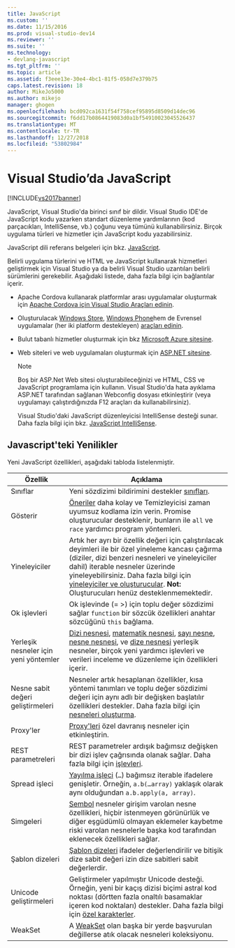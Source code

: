 ```yaml
---
title: JavaScript
ms.custom: ''
ms.date: 11/15/2016
ms.prod: visual-studio-dev14
ms.reviewer: ''
ms.suite: ''
ms.technology:
- devlang-javascript
ms.tgt_pltfrm: ''
ms.topic: article
ms.assetid: f3eee13e-30e4-4bc1-81f5-058d7e379b75
caps.latest.revision: 18
author: MikeJo5000
ms.author: mikejo
manager: ghogen
ms.openlocfilehash: bcd092ca1631f54f758cef95895d8509d14dec96
ms.sourcegitcommit: f6dd17b0864419083d0a1bf54910023045526437
ms.translationtype: MT
ms.contentlocale: tr-TR
ms.lasthandoff: 12/27/2018
ms.locfileid: "53802984"
---
```

# <a name="javascript-in-visual-studio"></a>Visual Studio’da JavaScript
[!INCLUDE[vs2017banner](../includes/vs2017banner.md)]

JavaScript, Visual Studio'da birinci sınıf bir dildir. Visual Studio IDE'de JavaScript kodu yazarken standart düzenleme yardımlarının (kod parçacıkları, IntelliSense, vb.) çoğunu veya tümünü kullanabilirsiniz. Birçok uygulama türleri ve hizmetler için JavaScript kodu yazabilirsiniz.

 JavaScript dili referans belgeleri için bkz. [JavaScript](http://msdn.microsoft.com/library/d1et7k7c\(v=vs.94\).aspx).

 Belirli uygulama türlerini ve HTML ve JavaScript kullanarak hizmetleri geliştirmek için Visual Studio ya da belirli Visual Studio uzantıları belirli sürümlerini gerekebilir. Aşağıdaki listede, daha fazla bilgi için bağlantılar içerir.

- Apache Cordova kullanarak platformlar arası uygulamalar oluşturmak için [Apache Cordova için Visual Studio Araçları edinin](http://go.microsoft.com/fwlink/p/?LinkId=397606).

- Oluşturulacak [Windows Store](http://dev.windows.com/develop), [Windows Phone](http://dev.windows.com/develop)hem de Evrensel uygulamalar (her iki platform destekleyen) [araçları edinin](http://dev.windows.com/en-us/develop/downloads).

- Bulut tabanlı hizmetler oluşturmak için bkz [Microsoft Azure sitesine](http://azure.microsoft.com/documentation/).

- Web siteleri ve web uygulamaları oluşturmak için [ASP.NET sitesine](http://www.asp.net/get-started/websites).

  > [!NOTE]
  >  Boş bir ASP.Net Web sitesi oluşturabileceğinizi ve HTML, CSS ve JavaScript programlama için kullanın. Visual Studio'da hata ayıklama ASP.NET tarafından sağlanan Webconfig dosyası etkinleştirir (veya uygulamayı çalıştırdığınızda F12 araçları da kullanabilirsiniz).

  Visual Studio'daki JavaScript düzenleyicisi IntelliSense desteği sunar. Daha fazla bilgi için bkz. [JavaScript IntelliSense](../ide/javascript-intellisense.md).

## <a name="whats-new-in-javascript"></a>Javascript'teki Yenilikler
 Yeni JavaScript özellikleri, aşağıdaki tabloda listelenmiştir.

|Özellik|Açıklama|
|-------------|-----------------|
|Sınıflar|Yeni sözdizimi bildirimini destekler [sınıfları](/visualstudio/scripting-docs/javascript/reference/class-statement-javascript).|
|Gösterir|[Öneriler](/visualstudio/scripting-docs/javascript/reference/promise-object-javascript) daha kolay ve Temizleyicisi zaman uyumsuz kodlama izin verin. Promise oluşturucular desteklenir, bunların ile `all` ve `race` yardımcı program yöntemleri.|
|Yineleyiciler|Artık her ayrı bir özellik değeri için çalıştırılacak deyimleri ile bir özel yineleme kancası çağırma (diziler, dizi benzeri nesneleri ve yineleyiciler dahil) iterable nesneler üzerinde yineleyebilirsiniz. Daha fazla bilgi için [yineleyiciler ve oluşturucular](/visualstudio/scripting-docs/javascript/advanced/iterators-and-generators-javascript). **Not:**  Oluşturucuları henüz desteklenmemektedir.|
|Ok işlevleri|Ok işlevinde (= >) için toplu değer sözdizimi sağlar `function` bir sözcük özellikleri anahtar sözcüğünü `this` bağlama.|
|Yerleşik nesneler için yeni yöntemler|[Dizi nesnesi](/visualstudio/scripting-docs/javascript/reference/array-object-javascript), [matematik nesnesi](/visualstudio/scripting-docs/javascript/reference/math-object-javascript), [sayı nesne](/visualstudio/scripting-docs/javascript/reference/number-object-javascript), [nesne nesnesi](/visualstudio/scripting-docs/javascript/reference/object-object-javascript), ve [dize nesnesi](/visualstudio/scripting-docs/javascript/reference/string-object-javascript) yerleşik nesneler, birçok yeni yardımcı işlevleri ve verileri inceleme ve düzenleme için özellikleri içerir.|
|Nesne sabit değeri geliştirmeleri|Nesneler artık hesaplanan özellikler, kısa yöntemi tanımları ve toplu değer sözdizimi değeri için aynı adlı bir değişken başlatılır özellikleri destekler. Daha fazla bilgi için [nesneleri oluşturma](/visualstudio/scripting-docs/javascript/creating-objects-javascript).|
|Proxy'ler|[Proxy'leri](/visualstudio/scripting-docs/javascript/reference/proxy-object-javascript) özel davranış nesneler için etkinleştirin.|
|REST parametreleri|REST parametreler ardışık bağımsız değişken bir dizi işlev çağrısında olanak sağlar. Daha fazla bilgi için [işlevleri](/visualstudio/scripting-docs/javascript/functions-javascript).|
|Spread işleci|[Yayılma işleci](/visualstudio/scripting-docs/javascript/reference/spread-operator-decrement-dot-dot-dot-javascript) (`…`) bağımsız iterable ifadelere genişletir. Örneğin, `a.b(…array)` yaklaşık olarak aynı olduğundan `a.b.apply(a, array)`.|
|Simgeleri|[Sembol](/visualstudio/scripting-docs/javascript/reference/symbol-object-javascript) nesneler girişim varolan nesne özellikleri, hiçbir istenmeyen görünürlük ve diğer eşgüdümlü olmayan eklemeler kaybetme riski varolan nesnelerle başka kod tarafından eklenecek özellikleri sağlar.|
|Şablon dizeleri|[Şablon dizeleri](/visualstudio/scripting-docs/javascript/advanced/template-strings-javascript) ifadeler değerlendirilir ve bitişik dize sabit değeri izin dize sabitleri sabit değerlerdir.|
|Unicode geliştirmeleri|Geliştirmeler yapılmıştır Unicode desteği. Örneğin, yeni bir kaçış dizisi biçimi astral kod noktası (dörtten fazla onaltılı basamaklar içeren kod noktaları) destekler. Daha fazla bilgi için [özel karakterler](/visualstudio/scripting-docs/javascript/advanced/special-characters-javascript).|
|WeakSet|A [WeakSet](/visualstudio/scripting-docs/javascript/reference/weakset-object-javascript) olan başka bir yerde başvurulan değillerse atık olacak nesneleri koleksiyonu.|
